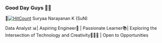 ### Good Day Guys 🙏🏻
👀[![HitCount](https://hits.dwyl.com/Suryaa07/Suryaa07.svg?style=flat-square)](http://hits.dwyl.com/Suryaa07/Suryaa07)
Suryaa Narayanan K (SuN)


Data Analyst 📊| Aspiring Engineer🤖 | Passionate Learner📚| Exploring the Intersection of Technology and Creativity👨🏽‍💻 | Open to Opportunities


<!--
**Suryaa07/Suryaa07** is a ✨ _special_ ✨ repository because its `README.md` (this file) appears on your GitHub profile.

Here are some ideas to get you started:

- 🔭 I’m currently working on ...
- 🌱 I’m currently learning ...
- 👯 I’m looking to collaborate on ...
- 🤔 I’m looking for help with ...
- 💬 Ask me about ...
- 📫 How to reach me: ...
- 😄 Pronouns: ...
- ⚡ Fun fact: ...
-->
